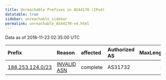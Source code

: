 ```yaml
---
title: Unreachable Prefixes in AS44170 (IPv4)
datatable: true
sidebar: unreachable_sidebar
permalink: unreachable_AS44170-v4.html
---
```


Data as of 2018-11-23 02:35:00 UTC


<div class="datatable-begin"></div>

| Prefix                                                     | Reason                                                                                                  | affected   | Authorized AS   |   MaxLength | Anchor                                         |   unreachable /24s |
|:-----------------------------------------------------------|:--------------------------------------------------------------------------------------------------------|:-----------|:----------------|------------:|:-----------------------------------------------|-------------------:|
| [188.253.124.0/23](https://stat.ripe.net/188.253.124.0/23) | [INVALID ASN](https://rpki-validator.ripe.net/announcement-preview?asn=AS44170&prefix=188.253.124.0/23) | complete   | AS31732         |          19 | [RIPE](unreachable_RIPE_NCC_RPKI_Root-v4.html) |                  2 |

<div class="datatable-end"></div>